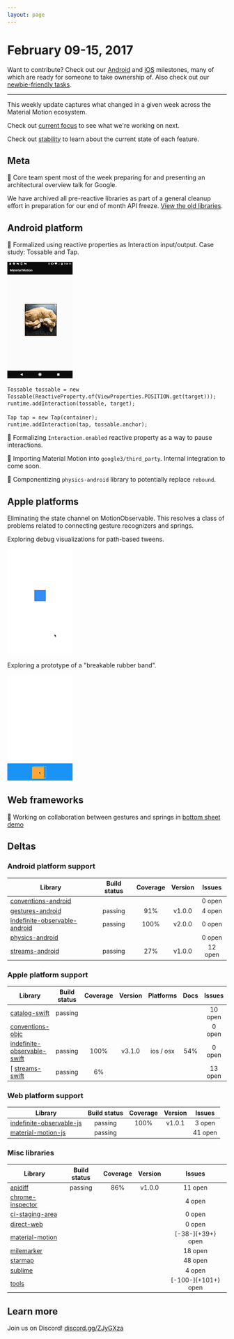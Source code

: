 ```yaml
---
layout: page
---
```


# February 09-15, 2017

Want to contribute? Check out our [Android](https://material-motion.github.io/milemarker/index.html?filterby=android) and
[iOS](https://material-motion.github.io/milemarker/index.html?filterby=appleos) milestones, many of
which are ready for someone to take ownership of. Also check out our
[newbie-friendly tasks](https://material-motion.github.io/milemarker/newbie.html?filterby=appleos).

---

This weekly update captures what changed in a given week across the Material Motion ecosystem.

Check out [current focus](current_focus) to see what we're working on next.

Check out [stability](https://material-motion.github.io/material-motion/) to learn about the current state of each feature.

## Meta

🎉 Core team spent most of the week preparing for and presenting an architectural overview talk for Google.

We have archived all pre-reactive libraries as part of a general cleanup effort in preparation for
our end of month API freeze. [View the old libraries](https://github.com/material-motion-archive).

## Android platform

🎉 Formalized using reactive properties as Interaction input/output.
Case study: Tossable and Tap.

![](2017-02-15-tossable.gif)

```
Tossable tossable = new Tossable(ReactiveProperty.of(ViewProperties.POSITION.get(target)));
runtime.addInteraction(tossable, target);

Tap tap = new Tap(container);
runtime.addInteraction(tap, tossable.anchor);
```

📝 Formalizing `Interaction.enabled` reactive property as a way to pause interactions.

📝 Importing Material Motion into `google3/third_party`. Internal integration to come soon.

📝 Componentizing `physics-android` library to potentially replace `rebound`.

## Apple platforms

Eliminating the state channel on MotionObservable. This resolves a class of problems related to
connecting gesture recognizers and springs.

Exploring debug visualizations for path-based tweens.

![](2017-02-15-arc-debug.gif)

Exploring a prototype of a "breakable rubber band".

![](2017-02-15-malleable.gif)

## Web frameworks

📝 Working on collaboration between gestures and springs in [bottom sheet demo](https://material-motion-demos.firebaseapp.com/bottom-sheet/)

## Deltas

### Android platform support

| Library | Build status | Coverage | Version | Issues |
|---------|:------------:|:--------:|:-------:|:------:|
| [conventions-android](https://github.com/material-motion/conventions-android/) |  |  |  | 0 open |
| [gestures-android](https://github.com/material-motion/gestures-android/) | passing | 91% | v1.0.0 | 4 open |
| [indefinite-observable-android](https://github.com/material-motion/indefinite-observable-android/) | passing | 100% | v2.0.0 | 0 open |
| [physics-android](https://github.com/material-motion/physics-android/) |  |  |  | 0 open |
| [streams-android](https://github.com/material-motion/streams-android/) | passing | 27% | v1.0.0 | 12 open |

### Apple platform support

| Library | Build status | Coverage | Version | Platforms | Docs | Issues |
|---------|:------------:|:--------:|:-------:|:---------:|:----:|:------:|
| [catalog-swift](https://github.com/material-motion/catalog-swift) | passing |  |  |  |  | 10 open |
| [conventions-objc](https://github.com/material-motion/conventions-objc) |  |  |  |  |  | 0 open |
| [indefinite-observable-swift](https://github.com/material-motion/indefinite-observable-swift) | passing | 100% | v3.1.0 | ios / osx | 54% | 0 open |
[ [streams-swift](https://github.com/material-motion/streams-swift) | passing | 6% |  |  |  | 13 open |

### Web platform support

| Library | Build status | Coverage | Version | Issues |
|---------|:------------:|:--------:|:-------:|:------:|
| [indefinite-observable-js](https://github.com/material-motion/indefinite-observable-js) | passing | 100% | v1.0.1 | 3 open |
| [material-motion-js](https://github.com/material-motion/material-motion-js) | passing |  |  | 41 open |

### Misc libraries

| Library | Build status | Coverage | Version | Issues |
|---------|:------------:|:--------:|:-------:|:------:|
| [apidiff](https://github.com/material-motion/apidiff/) | passing | 86% | v1.0.0 | 11 open |
| [chrome-inspector](https://github.com/material-motion/chrome-inspector/) |  |  |  | 4 open |
| [ci-staging-area](https://github.com/material-motion/ci-staging-area/) |  |  |  | 0 open |
| [direct-web](https://github.com/material-motion/direct-web/) |  |  |  | 0 open |
| [material-motion](https://github.com/material-motion/material-motion/) |  |  |  | [-38-]{+39+} open |
| [milemarker](https://github.com/material-motion/milemarker/) |  |  |  | 18 open |
| [starmap](https://github.com/material-motion/starmap/) |  |  |  | 48 open |
| [sublime](https://github.com/material-motion/sublime/) |  |  |  | 4 open |
| [tools](https://github.com/material-motion/tools/) |  |  |  | [-100-]{+101+} open |

## Learn more

Join us on Discord! [discord.gg/ZJyGXza](https://discord.gg/ZJyGXza)

